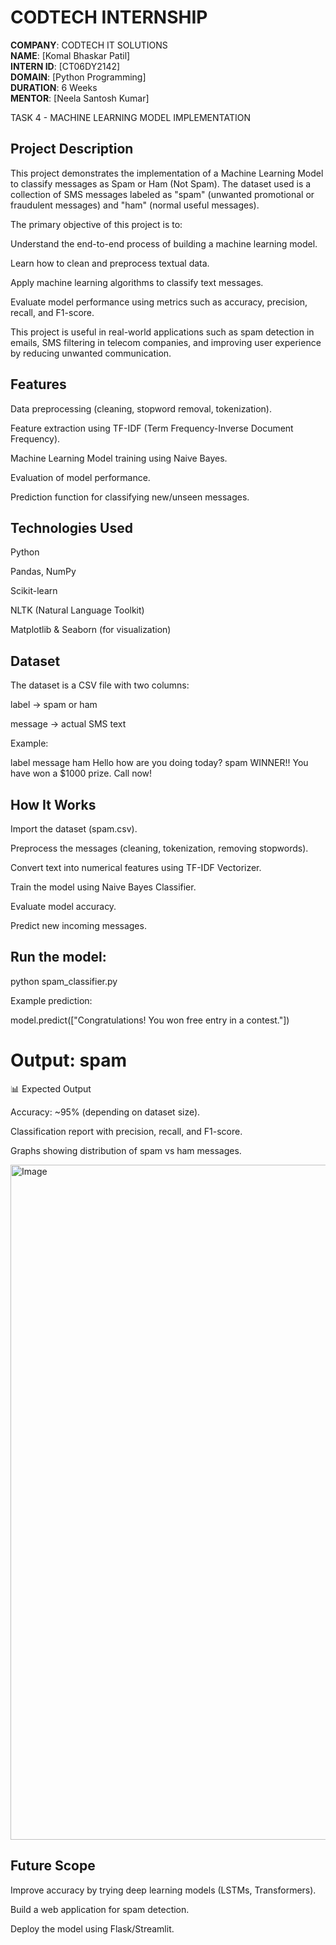 
# CODTECH INTERNSHIP

**COMPANY**: CODTECH IT SOLUTIONS  
**NAME**: [Komal Bhaskar Patil]  
**INTERN ID**: [CT06DY2142]  
**DOMAIN**: [Python Programming]  
**DURATION**: 6 Weeks  
**MENTOR**: [Neela Santosh Kumar]  

TASK 4 - MACHINE LEARNING MODEL IMPLEMENTATION

## Project Description

This project demonstrates the implementation of a Machine Learning Model to classify messages as Spam or Ham (Not Spam).
The dataset used is a collection of SMS messages labeled as "spam" (unwanted promotional or fraudulent messages) and "ham" (normal useful messages).

The primary objective of this project is to:

Understand the end-to-end process of building a machine learning model.

Learn how to clean and preprocess textual data.

Apply machine learning algorithms to classify text messages.

Evaluate model performance using metrics such as accuracy, precision, recall, and F1-score.

This project is useful in real-world applications such as spam detection in emails, SMS filtering in telecom companies, and improving user experience by reducing unwanted communication.

 ## Features

Data preprocessing (cleaning, stopword removal, tokenization).

Feature extraction using TF-IDF (Term Frequency-Inverse Document Frequency).

Machine Learning Model training using Naive Bayes.

Evaluation of model performance.

Prediction function for classifying new/unseen messages.

## Technologies Used

Python

Pandas, NumPy

Scikit-learn

NLTK (Natural Language Toolkit)

Matplotlib & Seaborn (for visualization)

## Dataset

The dataset is a CSV file with two columns:

label → spam or ham

message → actual SMS text

Example:

label	message
ham	Hello how are you doing today?
spam	WINNER!! You have won a $1000 prize. Call now!

## How It Works

Import the dataset (spam.csv).

Preprocess the messages (cleaning, tokenization, removing stopwords).

Convert text into numerical features using TF-IDF Vectorizer.

Train the model using Naive Bayes Classifier.

Evaluate model accuracy.

Predict new incoming messages.

## Run the model:

python spam_classifier.py

Example prediction:

model.predict(["Congratulations! You won free entry in a contest."])

# Output: spam
📊 Expected Output

Accuracy: ~95% (depending on dataset size).

Classification report with precision, recall, and F1-score.

Graphs showing distribution of spam vs ham messages.

<img width="1920" height="1080" alt="Image" src="https://github.com/user-attachments/assets/f55b9173-edb9-4bc4-8ea7-08a1238044d6" />

## Future Scope

Improve accuracy by trying deep learning models (LSTMs, Transformers).

Build a web application for spam detection.

Deploy the model using Flask/Streamlit.
